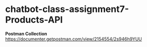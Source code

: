 # chatbot-class-assignment7-Products-API

**Postman Collection**
https://documenter.getpostman.com/view/2154554/2s946h9YUU
